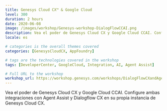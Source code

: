 ```yaml
---
title: Genesys Cloud CX™️ & Google Cloud
level: 300
duration: 2 hours
date: 2020-06-08
image: /images/workshop/Genesys-workshop-DialogFlowCCAI.png
description: Vea el poder de Genesys Cloud CX y Google Cloud CCAI. Configure ambas integraciones con Agent Assist y Dialogflow CX en su propia instancia de Genesys Cloud CX.
locale: es

# categories is the overall themes covered 
categories: [GenesysCloudCX, AppFoundry]

# tags are the technologies covered in the workshop
tags: [DeveloperCenter, GoogleCloud, Integration, AI, Agent Assist]

# Full URL to the workshop
workshop_url: https://workshop.genesys.com/workshops/DialogFlowCXandAgentAssist/sp/
---
```


Vea el poder de Genesys Cloud CX y Google Cloud CCAI. Configure ambas integraciones con Agent Assist y Dialogflow CX en su propia instancia de Genesys Cloud CX.
